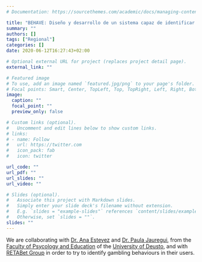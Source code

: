 ```yaml
---
# Documentation: https://sourcethemes.com/academic/docs/managing-content/

title: "BEHAVE: Diseño y desarrollo de un sistema capaz de identificar y categorizar en tiempo real el comportamiento de las personas para detectar posibles usos compulsivos o inadecuados."
summary: ""
authors: []
tags: ["Regional"]
categories: []
date: 2020-06-12T16:27:43+02:00

# Optional external URL for project (replaces project detail page).
external_link: ""

# Featured image
# To use, add an image named `featured.jpg/png` to your page's folder.
# Focal points: Smart, Center, TopLeft, Top, TopRight, Left, Right, BottomLeft, Bottom, BottomRight.
image:
  caption: ""
  focal_point: ""
  preview_only: false

# Custom links (optional).
#   Uncomment and edit lines below to show custom links.
# links:
# - name: Follow
#   url: https://twitter.com
#   icon_pack: fab
#   icon: twitter

url_code: ""
url_pdf: ""
url_slides: ""
url_video: ""

# Slides (optional).
#   Associate this project with Markdown slides.
#   Simply enter your slide deck's filename without extension.
#   E.g. `slides = "example-slides"` references `content/slides/example-slides.md`.
#   Otherwise, set `slides = ""`.
slides: ""
---
```


We are collaborating with [Dr. Ana Estevez](https://sites.google.com/a/deusto.es/ana-estevez/) and [Dr. Paula Jauregui](https://www.deusto.es/cs/Satellite/deusto/es/universidad-deusto/sobre-deusto-0/deusto-quienes-somos/profesores/12395/profesor), from the [Faculty of Psycology and Education](https://psicologiayeducacion.deusto.es/cs/Satellite/psicologiayeducacion/en/faculty-of-psychology-and-education?cambioidioma=si) of the [University of Deusto](https://www.deusto.es), and with [RETABet Group](https://www.retabet.es/#aboutSec) in order to try to identify gambling behaviours in their users.
